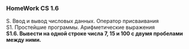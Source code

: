 ### HomeWork CS 1.6  
S. Ввод и вывод числовых данных. Оператор присваивания  
S1. Простейшие программы. Арифметические выражения  
**S1.6. Вывести на одной строке числа 7, 15 и 100 с двумя пробелами между ними.**

